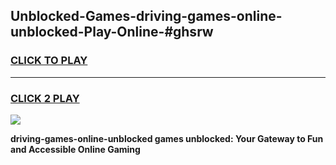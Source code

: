 
## Unblocked-Games-driving-games-online-unblocked-Play-Online-#ghsrw
<h3>
<a href="https://premium.freeplayer.one?title=driving-games-online-unblocked&ref=27F">CLICK TO PLAY</a></h3>
<hr>

<h3>
<a href="https://premium.freeplayer.one?title=driving-games-online-unblocked&ref=27F">CLICK 2 PLAY</a>
  
</h3>

<a href="https://premium.freeplayer.one?title=driving-games-online-unblocked&ref=27F"><img src="https://clearcache.store/games.png"></a>


**driving-games-online-unblocked games unblocked: Your Gateway to Fun and Accessible Online Gaming**
